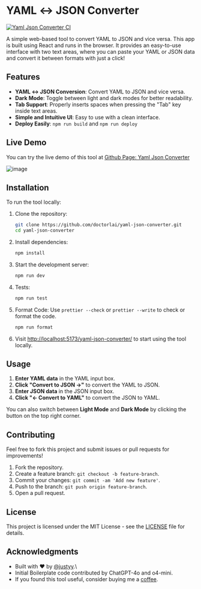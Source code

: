 # YAML ↔ JSON Converter
[![Yaml Json Converter CI](https://github.com/DoctorLai/yaml-json-converter/actions/workflows/ci.yaml/badge.svg)](https://github.com/DoctorLai/yaml-json-converter/actions/workflows/ci.yaml)

A simple web-based tool to convert YAML to JSON and vice versa. This app is built using React and runs in the browser. It provides an easy-to-use interface with two text areas, where you can paste your YAML or JSON data and convert it between formats with just a click!

## Features

- **YAML ↔ JSON Conversion**: Convert YAML to JSON and vice versa.
- **Dark Mode**: Toggle between light and dark modes for better readability.
- **Tab Support**: Properly inserts spaces when pressing the "Tab" key inside text areas.
- **Simple and Intuitive UI**: Easy to use with a clean interface.
- **Deploy Easily**: `npm run build` and `npm run deploy`

## Live Demo

You can try the live demo of this tool at [Github Page: Yaml Json Converter](https://doctorlai.github.io/yaml-json-converter/)

![image](https://github.com/user-attachments/assets/86d78642-6da0-4ad4-b4df-46e64c1873d0)

## Installation

To run the tool locally:

1. Clone the repository:
    ```bash
    git clone https://github.com/doctorlai/yaml-json-converter.git
    cd yaml-json-converter
    ```

2. Install dependencies:
    ```bash
    npm install
    ```

3. Start the development server:
    ```bash
    npm run dev
    ```

4. Tests:
    ```bash
    npm run test
    ```

5. Format Code:
    Use `prettier --check` or `prettier --write` to check or format the code.
    ```bash
    npm run format
    ```

6. Visit [http://localhost:5173/yaml-json-converter/](http://localhost:5173/yaml-json-converter/) to start using the tool locally.

## Usage

1. **Enter YAML data** in the YAML input box.
2. **Click "Convert to JSON →"** to convert the YAML to JSON.
3. **Enter JSON data** in the JSON input box.
4. **Click "← Convert to YAML"** to convert the JSON to YAML.

You can also switch between **Light Mode** and **Dark Mode** by clicking the button on the top right corner.

## Contributing

Feel free to fork this project and submit issues or pull requests for improvements!

1. Fork the repository.
2. Create a feature branch: `git checkout -b feature-branch`.
3. Commit your changes: `git commit -am 'Add new feature'`.
4. Push to the branch: `git push origin feature-branch`.
5. Open a pull request.

## License

This project is licensed under the MIT License - see the [LICENSE](LICENSE) file for details.

## Acknowledgments

- Built with ❤️ by [@justyy](https://github.com/doctorlai).\
- Initial Boilerplate code contributed by ChatGPT-4o and o4-mini.
- If you found this tool useful, consider buying me a [coffee](https://justyy.com/out/bmc).
